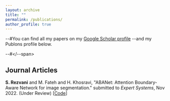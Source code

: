```yaml
---
layout: archive
title: ""
permalink: /publications/
author_profile: true
---
```


--#You can find all my papers on my [Google Scholar profile](https://scholar.google.com/citations?user=Hp0MiBcAAAAJ&hl=en&authuser=1) --and my Publons profile below.

--#<span id="badgeCont14"><script type="text/javascript" src="https://publons.com/mashlets?el=badgeCont14&rid=T-3128-2019"></script></--span>

Journal Articles
---------------------

**S. Rezvani** and  M. Fateh and H. Khosravi, "ABANet: Attention Boundary-Aware Network for image
segmentation." submitted to *Expert Systems*, Nov 2022. (Under Review) [[Code](https://github.com/sadjadrz)]
